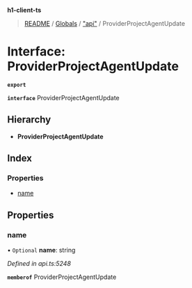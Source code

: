 **h1-client-ts**

> [README](../README.md) / [Globals](../globals.md) / ["api"](../modules/_api_.md) / ProviderProjectAgentUpdate

# Interface: ProviderProjectAgentUpdate

**`export`** 

**`interface`** ProviderProjectAgentUpdate

## Hierarchy

* **ProviderProjectAgentUpdate**

## Index

### Properties

* [name](_api_.providerprojectagentupdate.md#name)

## Properties

### name

• `Optional` **name**: string

*Defined in api.ts:5248*

**`memberof`** ProviderProjectAgentUpdate
